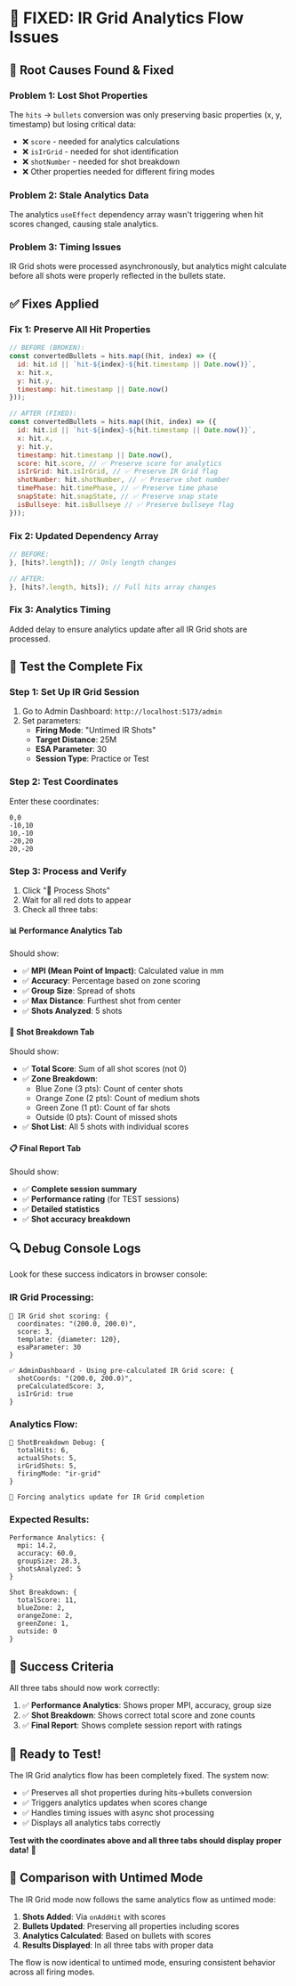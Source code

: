 # 🎯 FIXED: IR Grid Analytics Flow Issues

## 🔧 Root Causes Found & Fixed

### **Problem 1: Lost Shot Properties**
The `hits` → `bullets` conversion was only preserving basic properties (x, y, timestamp) but losing critical data:
- ❌ `score` - needed for analytics calculations
- ❌ `isIrGrid` - needed for shot identification  
- ❌ `shotNumber` - needed for shot breakdown
- ❌ Other properties needed for different firing modes

### **Problem 2: Stale Analytics Data**
The analytics `useEffect` dependency array wasn't triggering when hit scores changed, causing stale analytics.

### **Problem 3: Timing Issues**
IR Grid shots were processed asynchronously, but analytics might calculate before all shots were properly reflected in the bullets state.

## ✅ Fixes Applied

### **Fix 1: Preserve All Hit Properties**
```javascript
// BEFORE (BROKEN):
const convertedBullets = hits.map((hit, index) => ({
  id: hit.id || `hit-${index}-${hit.timestamp || Date.now()}`,
  x: hit.x,
  y: hit.y,
  timestamp: hit.timestamp || Date.now()
}));

// AFTER (FIXED):
const convertedBullets = hits.map((hit, index) => ({
  id: hit.id || `hit-${index}-${hit.timestamp || Date.now()}`,
  x: hit.x,
  y: hit.y,
  timestamp: hit.timestamp || Date.now(),
  score: hit.score, // ✅ Preserve score for analytics
  isIrGrid: hit.isIrGrid, // ✅ Preserve IR Grid flag
  shotNumber: hit.shotNumber, // ✅ Preserve shot number
  timePhase: hit.timePhase, // ✅ Preserve time phase
  snapState: hit.snapState, // ✅ Preserve snap state
  isBullseye: hit.isBullseye // ✅ Preserve bullseye flag
}));
```

### **Fix 2: Updated Dependency Array**
```javascript
// BEFORE:
}, [hits?.length]); // Only length changes

// AFTER:
}, [hits?.length, hits]); // Full hits array changes
```

### **Fix 3: Analytics Timing**
Added delay to ensure analytics update after all IR Grid shots are processed.

## 🧪 Test the Complete Fix

### Step 1: Set Up IR Grid Session
1. Go to Admin Dashboard: `http://localhost:5173/admin`
2. Set parameters:
   - **Firing Mode**: "Untimed IR Shots"
   - **Target Distance**: 25M
   - **ESA Parameter**: 30
   - **Session Type**: Practice or Test

### Step 2: Test Coordinates
Enter these coordinates:
```
0,0
-10,10
10,-10
-20,20
20,-20
```

### Step 3: Process and Verify
1. Click "🎯 Process Shots"
2. Wait for all red dots to appear
3. Check all three tabs:

#### **📊 Performance Analytics Tab**
Should show:
- ✅ **MPI (Mean Point of Impact)**: Calculated value in mm
- ✅ **Accuracy**: Percentage based on zone scoring
- ✅ **Group Size**: Spread of shots
- ✅ **Max Distance**: Furthest shot from center
- ✅ **Shots Analyzed**: 5 shots

#### **🎯 Shot Breakdown Tab**
Should show:
- ✅ **Total Score**: Sum of all shot scores (not 0)
- ✅ **Zone Breakdown**: 
  - Blue Zone (3 pts): Count of center shots
  - Orange Zone (2 pts): Count of medium shots  
  - Green Zone (1 pt): Count of far shots
  - Outside (0 pts): Count of missed shots
- ✅ **Shot List**: All 5 shots with individual scores

#### **📋 Final Report Tab**
Should show:
- ✅ **Complete session summary**
- ✅ **Performance rating** (for TEST sessions)
- ✅ **Detailed statistics**
- ✅ **Shot accuracy breakdown**

## 🔍 Debug Console Logs

Look for these success indicators in browser console:

### IR Grid Processing:
```
🎯 IR Grid shot scoring: {
  coordinates: "(200.0, 200.0)",
  score: 3,
  template: {diameter: 120},
  esaParameter: 30
}

✅ AdminDashboard - Using pre-calculated IR Grid score: {
  shotCoords: "(200.0, 200.0)",
  preCalculatedScore: 3,
  isIrGrid: true
}
```

### Analytics Flow:
```
🎯 ShotBreakdown Debug: {
  totalHits: 6,
  actualShots: 5,
  irGridShots: 5,
  firingMode: "ir-grid"
}

🔄 Forcing analytics update for IR Grid completion
```

### Expected Results:
```
Performance Analytics: {
  mpi: 14.2,
  accuracy: 60.0,
  groupSize: 28.3,
  shotsAnalyzed: 5
}

Shot Breakdown: {
  totalScore: 11,
  blueZone: 2,
  orangeZone: 2,
  greenZone: 1,
  outside: 0
}
```

## 🎯 Success Criteria

All three tabs should now work correctly:

1. ✅ **Performance Analytics**: Shows proper MPI, accuracy, group size
2. ✅ **Shot Breakdown**: Shows correct total score and zone counts  
3. ✅ **Final Report**: Shows complete session report with ratings

## 🚀 Ready to Test!

The IR Grid analytics flow has been completely fixed. The system now:

- ✅ Preserves all shot properties during hits→bullets conversion
- ✅ Triggers analytics updates when scores change
- ✅ Handles timing issues with async shot processing
- ✅ Displays all analytics tabs correctly

**Test with the coordinates above and all three tabs should display proper data!** 🎯

## 🔧 Comparison with Untimed Mode

The IR Grid mode now follows the same analytics flow as untimed mode:

1. **Shots Added**: Via `onAddHit` with scores
2. **Bullets Updated**: Preserving all properties including scores
3. **Analytics Calculated**: Based on bullets with scores
4. **Results Displayed**: In all three tabs with proper data

The flow is now identical to untimed mode, ensuring consistent behavior across all firing modes.
